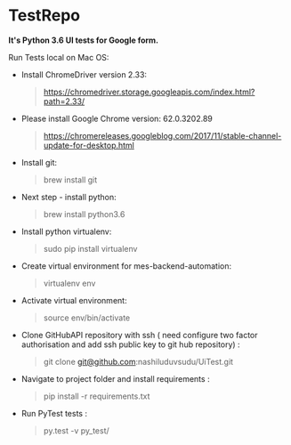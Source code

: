 # TestRepo
**It's Python 3.6 UI tests for Google form.**

Run Tests local on Mac OS:  

* Install ChromeDriver version 2.33:
    > https://chromedriver.storage.googleapis.com/index.html?path=2.33/
    
* Please install Google Chrome version: 62.0.3202.89
    >https://chromereleases.googleblog.com/2017/11/stable-channel-update-for-desktop.html
   
* Install git:
    > brew install git
    
* Next step - install python:
    > brew install python3.6 
    
* Install python virtualenv: 
    > sudo pip install virtualenv
    
* Create virtual environment for mes-backend-automation:
    > virtualenv env

* Activate virtual environment:
    > source env/bin/activate
    
* Clone GitHubAPI repository with ssh ( need configure two factor authorisation and add ssh public key to git hub repository) :
    > git clone git@github.com:nashiluduvsudu/UiTest.git

* Navigate to project folder and install requirements :
    > pip install -r requirements.txt
    
* Run PyTest tests :
    > py.test -v py_test/


